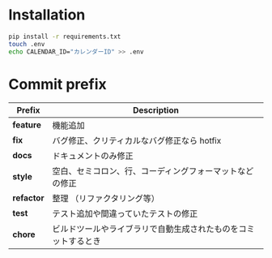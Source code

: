 # Installation
``` install.sh
pip install -r requirements.txt
touch .env
echo CALENDAR_ID="カレンダーID" >> .env
```

# Commit prefix
|  Prefix       |  Description  |
| ----          | ---- |
|  **feature**  |  機能追加  |
|  **fix**      |  バグ修正、クリティカルなバグ修正なら hotfix  |
|  **docs**     |  ドキュメントのみ修正  |
|  **style**    |  空白、セミコロン、行、コーディングフォーマットなどの修正  |
|  **refactor** |  整理 （リファクタリング等）  |
|  **test**     |  テスト追加や間違っていたテストの修正  |
|  **chore**    |  ビルドツールやライブラリで自動生成されたものをコミットするとき  |